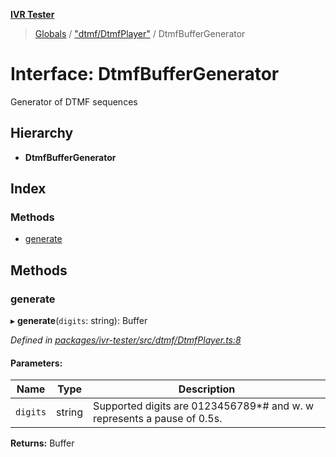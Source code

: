 **[IVR Tester](../README.md)**

> [Globals](../README.md) / ["dtmf/DtmfPlayer"](../modules/_dtmf_dtmfplayer_.md) / DtmfBufferGenerator

# Interface: DtmfBufferGenerator

Generator of DTMF sequences

## Hierarchy

* **DtmfBufferGenerator**

## Index

### Methods

* [generate](_dtmf_dtmfplayer_.dtmfbuffergenerator.md#generate)

## Methods

### generate

▸ **generate**(`digits`: string): Buffer

*Defined in [packages/ivr-tester/src/dtmf/DtmfPlayer.ts:8](https://github.com/SketchingDev/ivr-tester/blob/19f91d1/packages/ivr-tester/src/dtmf/DtmfPlayer.ts#L8)*

#### Parameters:

Name | Type | Description |
------ | ------ | ------ |
`digits` | string | Supported digits are 0123456789*# and w. w represents a pause of 0.5s.  |

**Returns:** Buffer
